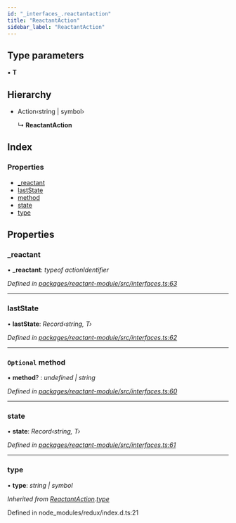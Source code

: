 ```yaml
---
id: "_interfaces_.reactantaction"
title: "ReactantAction"
sidebar_label: "ReactantAction"
---
```


## Type parameters

▪ **T**

## Hierarchy

* Action‹string | symbol›

  ↳ **ReactantAction**

## Index

### Properties

* [_reactant](_interfaces_.reactantaction.md#_reactant)
* [lastState](_interfaces_.reactantaction.md#laststate)
* [method](_interfaces_.reactantaction.md#optional-method)
* [state](_interfaces_.reactantaction.md#state)
* [type](_interfaces_.reactantaction.md#type)

## Properties

###  _reactant

• **_reactant**: *typeof actionIdentifier*

*Defined in [packages/reactant-module/src/interfaces.ts:63](https://github.com/unadlib/reactant/blob/d9c42d1/packages/reactant-module/src/interfaces.ts#L63)*

___

###  lastState

• **lastState**: *Record‹string, T›*

*Defined in [packages/reactant-module/src/interfaces.ts:62](https://github.com/unadlib/reactant/blob/d9c42d1/packages/reactant-module/src/interfaces.ts#L62)*

___

### `Optional` method

• **method**? : *undefined | string*

*Defined in [packages/reactant-module/src/interfaces.ts:60](https://github.com/unadlib/reactant/blob/d9c42d1/packages/reactant-module/src/interfaces.ts#L60)*

___

###  state

• **state**: *Record‹string, T›*

*Defined in [packages/reactant-module/src/interfaces.ts:61](https://github.com/unadlib/reactant/blob/d9c42d1/packages/reactant-module/src/interfaces.ts#L61)*

___

###  type

• **type**: *string | symbol*

*Inherited from [ReactantAction](_interfaces_.reactantaction.md).[type](_interfaces_.reactantaction.md#type)*

Defined in node_modules/redux/index.d.ts:21
